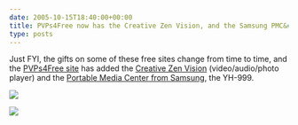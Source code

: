```yaml
---
date: 2005-10-15T18:40:00+00:00
title: PVPs4Free now has the Creative Zen Vision, and the Samsung PMC&#8230;
type: posts
---
```

Just FYI, the gifts on some of these free sites change from time to time, and the [PVPs4Free site](http://www.pvps4free.com/default.aspx?r=160508) has added the [Creative Zen Vision](http://www.creative.com/products/product.asp?category=210&#038;subcategory=211&#038;product=12985) (video/audio/photo player) and the [Portable Media Center from Samsung](http://product.samsung.com/cgi-bin/nabc/product/b2c_product_detail.jsp?prod_id=YH-999GS%252fXAA), the YH-999.

![](http://www.pvps4free.com/images/products/139.jpg)

![](http://www.pvps4free.com/images/products/137.jpg)
